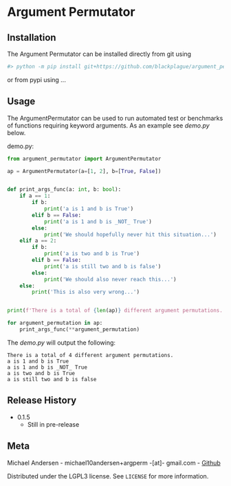 # Argument Permutator

## Installation

The Argument Permutator can be installed directly from git using

```sh
#> python -m pip install git+https://github.com/blackplague/argument_permutator.git
```

or from pypi using ...

## Usage

The ArgumentPermutator can be used to run automated test or benchmarks of functions requiring
keyword arguments. As an example see *demo.py* below.

demo.py:

```python
from argument_permutator import ArgumentPermutator

ap = ArgumentPermutator(a=[1, 2], b=[True, False])


def print_args_func(a: int, b: bool):
    if a == 1:
        if b:
            print('a is 1 and b is True')
        elif b == False:
            print('a is 1 and b is _NOT_ True')
        else:
            print('We should hopefully never hit this situation...')
    elif a == 2:
        if b:
            print('a is two and b is True')
        elif b == False:
            print('a is still two and b is false')
        else:
            print('We should also never reach this...')
    else:
        print('This is also very wrong...')


print(f'There is a total of {len(ap)} different argument permutations.')

for argument_permutation in ap:
    print_args_func(**argument_permutation)

```

The *demo.py* will output the following:

```text
There is a total of 4 different argument permutations.
a is 1 and b is True
a is 1 and b is _NOT_ True
a is two and b is True
a is still two and b is false
```

## Release History

* 0.1.5
  * Still in pre-release

## Meta

Michael Andersen - michael10andersen+argperm -[at]- gmail.com - [Github](https://github.com/blackplague/)

Distributed under the LGPL3 license. See ``LICENSE`` for more information.
